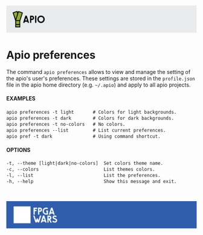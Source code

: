 ![](assets/apio-banner.svg)

# Apio preferences

The command `apio preferences` allows to view and manage the setting
of the apio's user's preferences. These settings are stored in the
`profile.json` file in the apio home directory (e.g. `~/.apio`) and
apply to all apio projects.

#### EXAMPLES
```
apio preferences -t light       # Colors for light backgrounds.
apio preferences -t dark        # Colors for dark backgrounds.
apio preferences -t no-colors   # No colors.
apio preferences --list         # List current preferences.
apio pref -t dark               # Using command shortcut.
```

#### OPTIONS
```
-t, --theme [light|dark|no-colors]  Set colors theme name.
-c, --colors                        List themes colors.
-l, --list                          List the preferences.
-h, --help                          Show this message and exit.
```

<br>

![](assets/fpgawars-banner.svg)